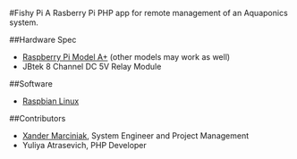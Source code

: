 #Fishy Pi
A Rasberry Pi PHP app for remote management of an Aquaponics system.

##Hardware Spec
 - [Raspberry Pi Model A+] (other models may work as well)
 - JBtek 8 Channel DC 5V Relay Module
 
##Software
 - [Raspbian Linux]
 
##Contributors
 - [Xander Marciniak], System Engineer and Project Management
 - Yuliya Atrasevich, PHP Developer
 
[Raspbian Linux]: <http://www.raspbian.org/>
[Raspberry Pi Model A+]: <https://www.raspberrypi.org/products/model-a-plus/>
[Xander Marciniak]: <https://amarciniak.com>
